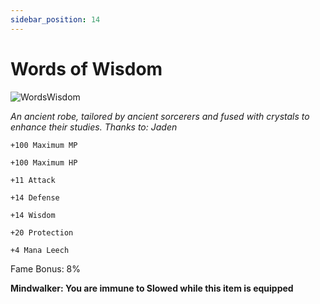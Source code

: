 ```yaml
---
sidebar_position: 14
---
```


# Words of Wisdom

![WordsWisdom](https://vwiki.valorserver.com/api/item/picture/words%20of%20wisdom)

<i>An ancient robe, tailored by ancient sorcerers and fused with crystals to enhance their studies. Thanks to: Jaden</i>

    +100 Maximum MP
   
    +100 Maximum HP
    
    +11 Attack
    
    +14 Defense
    
    +14 Wisdom
    
    +20 Protection
    
    +4 Mana Leech
   
Fame Bonus: 8%

**Mindwalker: You are immune to Slowed while this item is equipped**
